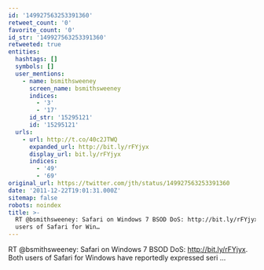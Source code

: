 ```yaml
---
id: '149927563253391360'
retweet_count: '0'
favorite_count: '0'
id_str: '149927563253391360'
retweeted: true
entities:
  hashtags: []
  symbols: []
  user_mentions:
    - name: bsmithsweeney
      screen_name: bsmithsweeney
      indices:
        - '3'
        - '17'
      id_str: '15295121'
      id: '15295121'
  urls:
    - url: http://t.co/40c2JTWQ
      expanded_url: http://bit.ly/rFYjyx
      display_url: bit.ly/rFYjyx
      indices:
        - '49'
        - '69'
original_url: https://twitter.com/jth/status/149927563253391360
date: '2011-12-22T19:01:31.000Z'
sitemap: false
robots: noindex
title: >-
  RT @bsmithsweeney: Safari on Windows 7 BSOD DoS: http://bit.ly/rFYjyx.  Both
  users of Safari for Win…
---
```


RT @bsmithsweeney: Safari on Windows 7 BSOD DoS: http://bit.ly/rFYjyx.  Both users of Safari for Windows  have reportedly expressed seri ...